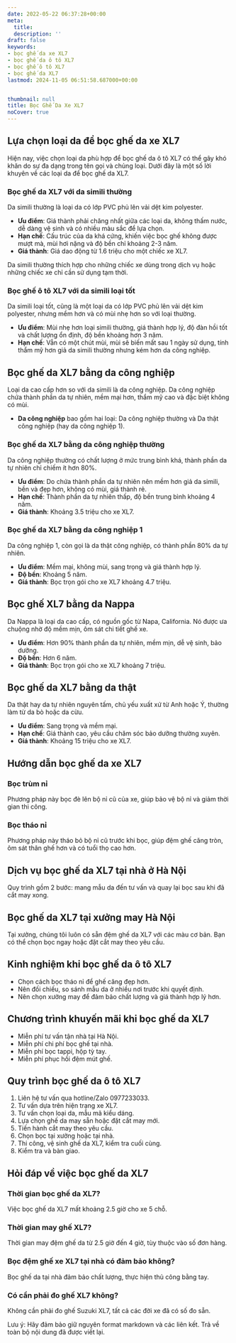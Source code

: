```yaml
---
date: 2022-05-22 06:37:28+00:00
meta:
  title:  
  description: ''
draft: false
keywords:
- bọc ghế da xe XL7
- bọc ghế da ô tô XL7
- bọc ghế ô tô XL7
- bọc ghế da XL7
lastmod: 2024-11-05 06:51:58.687000+00:00


thumbnail: null
title: Bọc Ghế Da Xe XL7
noCover: true
---
```


## Lựa chọn loại da để bọc ghế da xe XL7

Hiện nay, việc chọn loại da phù hợp để bọc ghế da ô tô XL7 có thể gây khó khăn do sự đa dạng trong tên gọi và chủng loại. Dưới đây là một số lời khuyên về các loại da để bọc ghế da XL7.

### Bọc ghế da XL7 với da simili thường

Da simili thường là loại da có lớp PVC phủ lên vải dệt kim polyester.

- **Ưu điểm**: Giá thành phải chăng nhất giữa các loại da, không thấm nước, dễ dàng vệ sinh và có nhiều màu sắc để lựa chọn.
- **Hạn chế**: Cấu trúc của da khá cứng, khiến việc bọc ghế không được mượt mà, mùi hơi nặng và độ bền chỉ khoảng 2-3 năm.
- **Giá thành**: Giá dao động từ 1.6 triệu cho một chiếc xe XL7.

Da simili thường thích hợp cho những chiếc xe dùng trong dịch vụ hoặc những chiếc xe chỉ cần sử dụng tạm thời.

### Bọc ghế ô tô XL7 với da simili loại tốt

Da simili loại tốt, cũng là một loại da có lớp PVC phủ lên vải dệt kim polyester, nhưng mềm hơn và có mùi nhẹ hơn so với loại thường.

- **Ưu điểm**: Mùi nhẹ hơn loại simili thường, giá thành hợp lý, độ đàn hồi tốt và chất lượng ổn định, độ bền khoảng hơn 3 năm.
- **Hạn chế**: Vẫn có một chút mùi, mùi sẽ biến mất sau 1 ngày sử dụng, tính thẩm mỹ hơn giả da simili thường nhưng kém hơn da công nghiệp.

## Bọc ghế da XL7 bằng da công nghiệp

Loại da cao cấp hơn so với da simili là da công nghiệp. Da công nghiệp chứa thành phần da tự nhiên, mềm mại hơn, thẩm mỹ cao và đặc biệt không có mùi.

- **Da công nghiệp** bao gồm hai loại: Da công nghiệp thường và Da thật công nghiệp (hay da công nghiệp 1).

### Bọc ghế da XL7 bằng da công nghiệp thường

Da công nghiệp thường có chất lượng ở mức trung bình khá, thành phần da tự nhiên chỉ chiếm ít hơn 80%.

- **Ưu điểm**: Do chứa thành phần da tự nhiên nên mềm hơn giả da simili, bền và đẹp hơn, không có mùi, giá thành rẻ.
- **Hạn chế**: Thành phần da tự nhiên thấp, độ bền trung bình khoảng 4 năm.
- **Giá thành**: Khoảng 3.5 triệu cho xe XL7.

### Bọc ghế da XL7 bằng da công nghiệp 1

Da công nghiệp 1, còn gọi là da thật công nghiệp, có thành phần 80% da tự nhiên.

- **Ưu điểm**: Mềm mại, không mùi, sang trọng và giá thành hợp lý.
- **Độ bền**: Khoảng 5 năm.
- **Giá thành**: Bọc trọn gói cho xe XL7 khoảng 4.7 triệu.

## Bọc ghế XL7 bằng da Nappa

Da Nappa là loại da cao cấp, có nguồn gốc từ Napa, California. Nó được ưa chuộng nhờ độ mềm mịn, ôm sát chi tiết ghế xe.

- **Ưu điểm**: Hơn 90% thành phần da tự nhiên, mềm mịn, dễ vệ sinh, bảo dưỡng.
- **Độ bền**: Hơn 6 năm.
- **Giá thành**: Bọc trọn gói cho xe XL7 khoảng 7 triệu.

## Bọc ghế da XL7 bằng da thật

Da thật hay da tự nhiên nguyên tấm, chủ yếu xuất xứ từ Anh hoặc Ý, thường làm từ da bò hoặc da cừu.

- **Ưu điểm**: Sang trọng và mềm mại.
- **Hạn chế**: Giá thành cao, yêu cầu chăm sóc bảo dưỡng thường xuyên.
- **Giá thành**: Khoảng 15 triệu cho xe XL7.

## Hướng dẫn bọc ghế da xe XL7

### Bọc trùm nỉ

Phương pháp này bọc đè lên bộ nỉ cũ của xe, giúp bảo vệ bộ nỉ và giảm thời gian thi công.

### Bọc tháo nỉ

Phương pháp này tháo bỏ bộ nỉ cũ trước khi bọc, giúp đệm ghế căng tròn, ôm sát thân ghế hơn và có tuổi thọ cao hơn.

## Dịch vụ bọc ghế da XL7 tại nhà ở Hà Nội

Quy trình gồm 2 bước: mang mẫu da đến tư vấn và quay lại bọc sau khi đã cắt may xong.

## Bọc ghế da XL7 tại xưởng may Hà Nội

Tại xưởng, chúng tôi luôn có sẵn đệm ghế da XL7 với các màu cơ bản. Bạn có thể chọn bọc ngay hoặc đặt cắt may theo yêu cầu.

## Kinh nghiệm khi bọc ghế da ô tô XL7

- Chọn cách bọc tháo nỉ để ghế căng đẹp hơn.
- Nên đối chiếu, so sánh mẫu da ở nhiều nơi trước khi quyết định.
- Nên chọn xưởng may để đảm bảo chất lượng và giá thành hợp lý hơn.

## Chương trình khuyến mãi khi bọc ghế da XL7

- Miễn phí tư vấn tận nhà tại Hà Nội.
- Miễn phí chi phí bọc ghế tại nhà.
- Miễn phí bọc tappi, hộp tỳ tay.
- Miễn phí phục hồi đệm mút ghế.

## Quy trình bọc ghế da ô tô XL7

1. Liên hệ tư vấn qua hotline/Zalo 0977233033.
2. Tư vấn dựa trên hiện trạng xe XL7.
3. Tư vấn chọn loại da, mẫu mã kiểu dáng.
4. Lựa chọn ghế da may sẵn hoặc đặt cắt may mới.
5. Tiến hành cắt may theo yêu cầu.
6. Chọn bọc tại xưởng hoặc tại nhà.
7. Thi công, vệ sinh ghế da XL7, kiểm tra cuối cùng.
8. Kiểm tra và bàn giao.

## Hỏi đáp về việc bọc ghế da XL7

### Thời gian bọc ghế da XL7?

Việc bọc ghế da XL7 mất khoảng 2.5 giờ cho xe 5 chỗ.

### Thời gian may ghế XL7?

Thời gian may đệm ghế da từ 2.5 giờ đến 4 giờ, tùy thuộc vào số đơn hàng.

### Bọc đệm ghế xe XL7 tại nhà có đảm bảo không?

Bọc ghế da tại nhà đảm bảo chất lượng, thực hiện thủ công bằng tay.

### Có cần phải đo ghế XL7 không?

Không cần phải đo ghế Suzuki XL7, tất cả các đời xe đã có số đo sẵn.

Lưu ý: Hãy đảm bảo giữ nguyên format markdown và các liên kết. Trả về toàn bộ nội dung đã được viết lại.